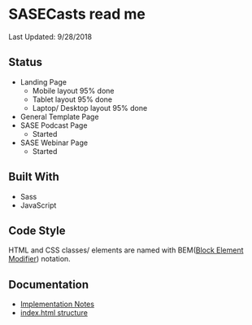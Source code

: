 # SASECasts read me
Last Updated: 9/28/2018

## Status

- Landing Page
  - Mobile layout 95% done
  - Tablet layout 95% done
  - Laptop/ Desktop layout 95% done
- General Template Page
- SASE Podcast Page
  - Started
- SASE Webinar Page
  - Started

## Built With

- Sass
- JavaScript

## Code Style

HTML and CSS classes/ elements are named with BEM([Block Element Modifier](http://getbem.com/introduction/)) notation.

## Documentation

- [Implementation Notes](docs/implementation-notes)
- [index.html structure](docs/index-structure)